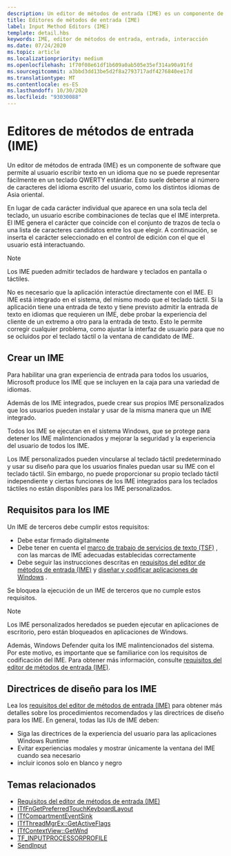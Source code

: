 ```yaml
---
description: Un editor de métodos de entrada (IME) es un componente de software que permite al usuario escribir texto en un idioma que no se puede representar fácilmente en un teclado QWERTY estándar.
title: Editores de métodos de entrada (IME)
label: Input Method Editors (IME)
template: detail.hbs
keywords: IME, editor de métodos de entrada, entrada, interacción
ms.date: 07/24/2020
ms.topic: article
ms.localizationpriority: medium
ms.openlocfilehash: 1f70f08e61df1b609a0ab505e35ef314a90a91fd
ms.sourcegitcommit: a3bbd3dd13be5d2f8a2793717adf4276840ee17d
ms.translationtype: MT
ms.contentlocale: es-ES
ms.lasthandoff: 10/30/2020
ms.locfileid: "93030088"
---
```

# <a name="input-method-editors-ime"></a>Editores de métodos de entrada (IME)

Un editor de métodos de entrada (IME) es un componente de software que permite al usuario escribir texto en un idioma que no se puede representar fácilmente en un teclado QWERTY estándar. Esto suele deberse al número de caracteres del idioma escrito del usuario, como los distintos idiomas de Asia oriental.

En lugar de cada carácter individual que aparece en una sola tecla del teclado, un usuario escribe combinaciones de teclas que el IME interpreta. El IME genera el carácter que coincide con el conjunto de trazos de tecla o una lista de caracteres candidatos entre los que elegir. A continuación, se inserta el carácter seleccionado en el control de edición con el que el usuario está interactuando.

> [!NOTE]
> Los IME pueden admitir teclados de hardware y teclados en pantalla o táctiles.

No es necesario que la aplicación interactúe directamente con el IME. El IME está integrado en el sistema, del mismo modo que el teclado táctil. Si la aplicación tiene una entrada de texto y tiene previsto admitir la entrada de texto en idiomas que requieren un IME, debe probar la experiencia del cliente de un extremo a otro para la entrada de texto. Esto le permite corregir cualquier problema, como ajustar la interfaz de usuario para que no se ocluidos por el teclado táctil o la ventana de candidato de IME.

## <a name="creating-an-ime"></a>Crear un IME

Para habilitar una gran experiencia de entrada para todos los usuarios, Microsoft produce los IME que se incluyen en la caja para una variedad de idiomas.

Además de los IME integrados, puede crear sus propios IME personalizados que los usuarios pueden instalar y usar de la misma manera que un IME integrado.

Todos los IME se ejecutan en el sistema Windows, que se protege para detener los IME malintencionados y mejorar la seguridad y la experiencia del usuario de todos los IME.

Los IME personalizados pueden vincularse al teclado táctil predeterminado y usar su diseño para que los usuarios finales puedan usar su IME con el teclado táctil. Sin embargo, no puede proporcionar su propio teclado táctil independiente y ciertas funciones de los IME integrados para los teclados táctiles no están disponibles para los IME personalizados.

## <a name="requirements-for-imes"></a>Requisitos para los IME

Un IME de terceros debe cumplir estos requisitos:

- Debe estar firmado digitalmente
- Debe tener en cuenta el [marco de trabajo de servicios de texto (TSF)](/windows/win32/tsf/text-services-framework) , con las marcas de IME adecuadas establecidas correctamente
- Debe seguir las instrucciones descritas en [requisitos del editor de métodos de entrada (IME)](input-method-editor-requirements.md) y [diseñar y codificar aplicaciones de Windows](../index.md) .

Se bloquea la ejecución de un IME de terceros que no cumple estos requisitos.

> [!NOTE]
> Los IME personalizados heredados se pueden ejecutar en aplicaciones de escritorio, pero están bloqueados en aplicaciones de Windows.

Además, Windows Defender quita los IME malintencionados del sistema. Por este motivo, es importante que se familiarice con los requisitos de codificación del IME. Para obtener más información, consulte [requisitos del editor de métodos de entrada (IME)](input-method-editor-requirements.md).

## <a name="design-guidelines-for-imes"></a>Directrices de diseño para los IME

Lea los [requisitos del editor de métodos de entrada (IME)](input-method-editor-requirements.md) para obtener más detalles sobre los procedimientos recomendados y las directrices de diseño para los IME. En general, todas las IUs de IME deben:

- Siga las directrices de la experiencia del usuario para las aplicaciones Windows Runtime
- Evitar experiencias modales y mostrar únicamente la ventana del IME cuando sea necesario
- incluir iconos solo en blanco y negro

## <a name="related-topics"></a>Temas relacionados

- [Requisitos del editor de métodos de entrada (IME)](input-method-editor-requirements.md)
- [ITfFnGetPreferredTouchKeyboardLayout](/windows/win32/api/ctffunc/nn-ctffunc-itffngetpreferredtouchkeyboardlayout)
- [ITfCompartmentEventSink](/windows/win32/api/msctf/nn-msctf-itfcompartmenteventsink)
- [ITfThreadMgrEx::GetActiveFlags](/windows/win32/api/msctf/nf-msctf-itfthreadmgrex-getactiveflags)
- [ITfContextView::GetWnd](/windows/win32/api/msctf/nf-msctf-itfcontextview-getwnd)
- [TF_INPUTPROCESSORPROFILE](/windows/win32/api/msctf/ns-msctf-tf_inputprocessorprofile)
- [SendInput](/windows/win32/api/winuser/nf-winuser-sendinput)
